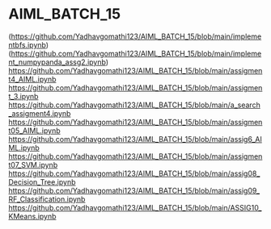 # AIML_BATCH_15
(https://github.com/Yadhavgomathi123/AIML_BATCH_15/blob/main/implementbfs.ipynb)
(https://github.com/Yadhavgomathi123/AIML_BATCH_15/blob/main/implement_numpypanda_assg2.ipynb)
https://github.com/Yadhavgomathi123/AIML_BATCH_15/blob/main/assigment4_AIML.ipynb
https://github.com/Yadhavgomathi123/AIML_BATCH_15/blob/main/assigment_3.ipynb
https://github.com/Yadhavgomathi123/AIML_BATCH_15/blob/main/a_search_assigment4.ipynb
https://github.com/Yadhavgomathi123/AIML_BATCH_15/blob/main/assigment05_AIML.ipynb
https://github.com/Yadhavgomathi123/AIML_BATCH_15/blob/main/assig6_AIML.ipynb
https://github.com/Yadhavgomathi123/AIML_BATCH_15/blob/main/assigment07_SVM.ipynb
https://github.com/Yadhavgomathi123/AIML_BATCH_15/blob/main/assig08_Decision_Tree.ipynb
https://github.com/Yadhavgomathi123/AIML_BATCH_15/blob/main/assig09_RF_Classification.ipynb
https://github.com/Yadhavgomathi123/AIML_BATCH_15/blob/main/ASSIG10_KMeans.ipynb
